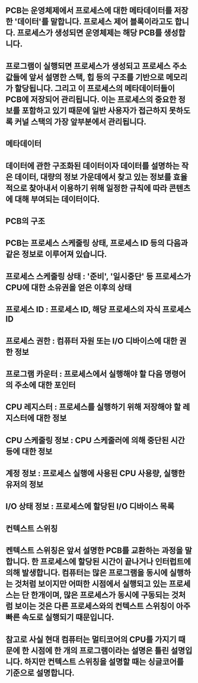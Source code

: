 ## PCB는 운영체제에서 프로세스에 대한 메타데이터를 저장한 '데이터'를 말합니다. 프로세스 제어 블록이라고도 합니다. 프로세스가 생성되면 운영체제는 해당 PCB를 생성합니다.
## 프로그램이 실행되면 프로세스가 생성되고 프로세스 주소 값들에 앞서 설명한 스택, 힙 등의 구조를 기반으로 메모리가 할당됩니다. 그리고 이 프로세스의 메타데이터들이 PCB에 저장되어 관리됩니다. 이는 프로세스의 중요한 정보를 포함하고 있기 때문에 일반 사용자가 접근하지 못하도록 커널 스택의 가장 앞부분에서 관리됩니다.
## 메타데이터
## 데이터에 관한 구조화된 데이터이자 데이터를 설명하는 작은 데이터, 대량의 정보 가운데에서 찾고 있는 정보를 효율적으로 찾아내서 이용하기 위해 일정한 규칙에 따라 콘텐츠에 대해 부여되는 데이터이다.
## PCB의 구조
## PCB는 프로세스 스케줄링 상태, 프로세스 ID 등의 다음과 같은 정보로 이루어져 있습니다.
## 프로세스 스케줄링 상태 : '준비', '일시중단' 등 프로세스가  CPU에 대한 소유권을 얻은 이후의 상태
## 프로세스 ID : 프로세스 ID, 해당 프로세스의 자식 프로세스 ID
## 프로세스 권한 : 컴퓨터 자원 또는 I/O 디바이스에 대한 권한 정보
## 프로그램 카운터 : 프로세스에서 실행해야 할 다음 명령어의 주소에 대한 포인터
## CPU 레지스터 : 프로세스를 실행하기 위해 저장해야 할 레지스터에 대한 정보
## CPU 스케줄링 정보 : CPU 스케줄러에 의해 중단된 시간 등에 대한 정보
## 계정 정보 : 프로세스 실행에 사용된 CPU 사용량, 실행한 유저의 정보
## I/O 상태 정보 : 프로세스에 할당된 I/O 디바이스 목록
## 컨텍스트 스위칭
## 켄텍스트 스위칭은 앞서 설명한 PCB를 교환하는 과정을 말합니다. 한 프로세스에 할당된 시간이 끝나거나 인터럽트에 의해 발생합니다. 컴퓨터는 많은 프로그램을 동시에 실행하는 것처럼 보이지만 어떠한 시점에서 실행되고 있는 프로세스는 단 한개이며, 많은 프로세스가 동시에 구동되는 것처럼 보이는 것은 다른 프로세스와의 컨텍스트 스위칭이 아주 빠른 속도로 실행되기 때문입니다.
## 참고로 사실 현대 컴퓨터는 멀티코어의 CPU를 가지기 때문에 한 시점에 한 개의 프로그램이라는 설명은 틀린 설명입니다. 하지만 컨텍스트 스위칭을 설명할 때는 싱글코어를 기준으로 설명합니다.